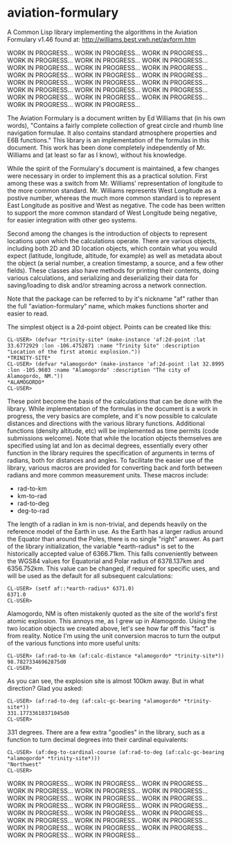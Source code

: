 # aviation-formulary
A Common Lisp library implementing the algorithms in the Aviation
Formulary v1.46 found at: http://williams.best.vwh.net/avform.htm

WORK IN PROGRESS...
WORK IN PROGRESS...
WORK IN PROGRESS...
WORK IN PROGRESS...
WORK IN PROGRESS...
WORK IN PROGRESS...
WORK IN PROGRESS...
WORK IN PROGRESS...
WORK IN PROGRESS...
WORK IN PROGRESS...
WORK IN PROGRESS...
WORK IN PROGRESS...
WORK IN PROGRESS...
WORK IN PROGRESS...
WORK IN PROGRESS...
WORK IN PROGRESS...
WORK IN PROGRESS...
WORK IN PROGRESS...
WORK IN PROGRESS...
WORK IN PROGRESS...
WORK IN PROGRESS...
WORK IN PROGRESS...
WORK IN PROGRESS...

The Aviation Formulary is a document written by Ed Williams that (in his own words), "Contains a fairly complete collection of great circle and rhumb line navigation formulae. It also contains standard atmosphere properties and E6B functions." This library is an implementation of the formulas in this document. This work has been done completely independently of Mr. Williams and (at least so far as I know), without his knowledge.

While the spirit of the Formulary's document is maintained, a few changes were necessary in order to implement this as a practical solution. First among these was a switch from Mr. Williams' representation of longitude to the more common standard. Mr. Williams represents West Longitude as a postive number, whereas the much more common standard is to represent East Longitude as positive and West as negative. The code has been written to support the more common standard of West Longitude being negative, for easier integration with other geo systems.

Second among the changes is the introduction of objects to represent locations upon which the calculations operate. There are various objects, including both 2D and 3D location objects, which contain what you would expect (latitude, longitude, altitude, for example) as well as metadata about the object (a serial number, a creation timestamp, a source, and a few other fields). These classes also have methods for printing their contents, doing various calculations, and serializing and deserializing their data for saving/loading to disk and/or streaming across a network connection.

Note that the package can be referred to by it's nickname "af" rather than the full "aviation-formulary" name, which makes functions shorter and easier to read.

The simplest object is a 2d-point object. Points can be created like this:

```
CL-USER> (defvar *trinity-site* (make-instance 'af:2d-point :lat 33.6772929 :lon -106.4752871 :name "Trinity Site" :description "Location of the first atomic explosion."))
*TRINITY-SITE*
CL-USER> (defvar *alamogordo* (make-instance 'af:2d-point :lat 32.8995 :lon -105.9603 :name "Alamogordo" :description "The city of Alamogordo, NM."))
*ALAMOGORDO*
CL-USER>
```

These point become the basis of the calculations that can be done with the library. While implementation of the formulas in the document is a work in progress, the very basics are complete, and it's now possible to calculate distances and directions with the various library functions. Additional functions (density altitude, etc) will be implemented as time permits (code submissions welcome). Note that while the location objects themselves are specified using lat and lon as decimal degrees, essentially every other function in the library requires the specification of arguments in terms of radians, both for distances and angles. To facilitate the easier use of the library, various macros are provided for converting back and forth between radians and more common measurement units. These macros include:

* rad-to-km
* km-to-rad
* rad-to-deg
* deg-to-rad

The length of a radian in km is non-trivial, and depends heavily on the reference model of the Earth in use. As the Earth has a larger radius around the Equator than around the Poles, there is no single "right" answer. As part of the library initialization, the variable \*earth-radius\* is set to the historically accepted value of 6366.71km. This falls conveniently between the WGS84 values for Equatorial and Polar radius of 6378.137km and 6356.752km. This value can be changed, if required for specific uses, and will be used as the default for all subsequent calculations:

```
CL-USER> (setf af::*earth-radius* 6371.0)
6371.0
CL-USER>
```

Alamogordo, NM is often mistakenly quoted as the site of the world's first atomic explosion. This annoys me, as I grew up in Alamogordo. Using the two location objects we created above, let's see how far off this "fact" is from reality. Notice I'm using the unit conversion macros to turn the output of the various functions into more useful units:

```
CL-USER> (af:rad-to-km (af:calc-distance *alamogordo* *trinity-site*))
98.78273346962875d0
CL-USER>
```

As you can see, the explosion site is almost 100km away. But in what direction? Glad you asked:

```
CL-USER> (af:rad-to-deg (af:calc-gc-bearing *alamogordo* *trinity-site*))
331.17733610371045d0
CL-USER>
```

331 degrees. There are a few extra "goodies" in the library, such as a function to turn decimal degrees into their cardinal equivalents:

```
CL-USER> (af:deg-to-cardinal-course (af:rad-to-deg (af:calc-gc-bearing *alamogordo* *trinity-site*)))
"Northwest"
CL-USER>
```

WORK IN PROGRESS...
WORK IN PROGRESS...
WORK IN PROGRESS...
WORK IN PROGRESS...
WORK IN PROGRESS...
WORK IN PROGRESS...
WORK IN PROGRESS...
WORK IN PROGRESS...
WORK IN PROGRESS...
WORK IN PROGRESS...
WORK IN PROGRESS...
WORK IN PROGRESS...
WORK IN PROGRESS...
WORK IN PROGRESS...
WORK IN PROGRESS...
WORK IN PROGRESS...
WORK IN PROGRESS...
WORK IN PROGRESS...
WORK IN PROGRESS...
WORK IN PROGRESS...
WORK IN PROGRESS...
WORK IN PROGRESS...
WORK IN PROGRESS...
